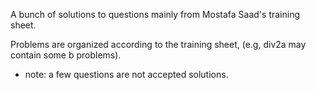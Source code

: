 A bunch of solutions to questions mainly from Mostafa Saad's training sheet. 

Problems are organized according to the training sheet, (e.g, div2a may contain some b problems).
- note: a few questions are not accepted solutions. 